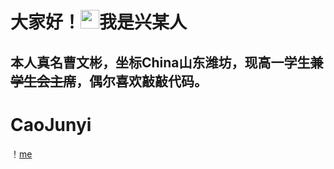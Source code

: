 # 大家好！<img src="https://raw.githubusercontent.com/MartinHeinz/MartinHeinz/master/wave.gif" width="30px">我是兴某人
## 本人真名曹文彬，坐标China山东潍坊，现高一学生~~兼学生会主席~~，偶尔喜欢敲敲代码。
# CaoJunyi
！[me](https://github.com/XINGMOUREN/XINGMOUREN/blob/main/images/personal%20introduce.jpg?raw=true)